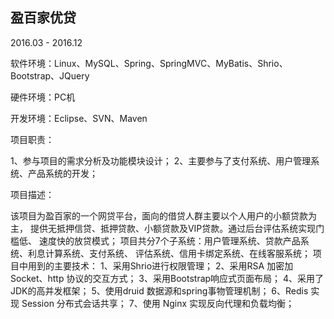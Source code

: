 

## 盈百家优贷

2016.03  -  2016.12

软件环境：Linux、MySQL、Spring、SpringMVC、MyBatis、Shrio、Bootstrap、JQuery

硬件环境：PC机

开发环境：Eclipse、SVN、Maven

项目职责：

1、参与项目的需求分析及功能模块设计；
2、主要参与了支付系统、用户管理系统、产品系统的开发；

项目描述：

该项目为盈百家的一个网贷平台，面向的借贷人群主要以个人用户的小额贷款为主，
   提供无抵押信贷、抵押贷款、小额贷款及VIP贷款。通过后台评估系统实现门槛低、
   速度快的放贷模式；
   项目共分7个子系统：用户管理系统、贷款产品系统、利息计算系统、支付系统、
   评估系统、信用卡绑定系统、在线客服系统；
   项目中用到的主要技术：
   1、采用Shrio进行权限管理；
   2、采用RSA 加密加Socket、http 协议的交互方式；
   3、采用Bootstrap响应式页面布局；
   4、采用了JDK的高并发框架；
   5、使用druid 数据源和spring事物管理机制；
   6、Redis 实现 Session 分布式会话共享；
   7、使用 Nginx 实现反向代理和负载均衡；